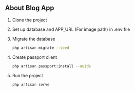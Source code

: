 ## About Blog App
1. Clone the project

2. Set up database and APP_URL (For image path) in .env file

3. Migrate the database
    ```sh
    php artisan migrate --seed
    ```

4. Create passport client
    ```sh
    php artisan passport:install --uuids
    ```

5. Run the project
    ```sh
    php artisan serve
    ```
